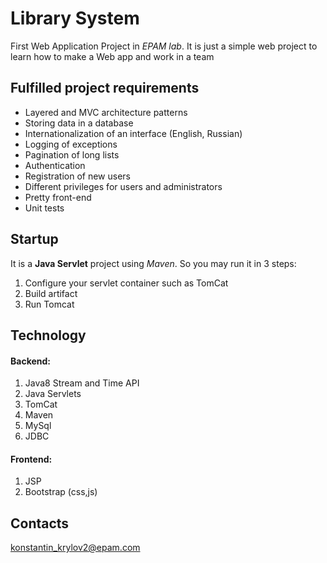 # Library System

First Web Application Project in *EPAM lab*.
It is just a simple web project to learn how to make a Web app and work in a team

## Fulfilled project requirements
- Layered and MVC architecture patterns
- Storing data in a database
- Internationalization of an interface (English, Russian)
- Logging of exceptions
- Pagination of long lists
- Authentication 
- Registration of new users 
- Different privileges for users and administrators 
- Pretty front-end  
- Unit tests

## Startup
It is a **Java Servlet** project using *Maven*. So you may run it in 3 steps:

1. Configure your servlet container such as TomCat
2. Build artifact
3. Run Tomcat

## Technology
#### Backend:
1. Java8 Stream and Time API
2. Java Servlets
3. TomCat
4. Maven
5. MySql
6. JDBC
#### Frontend:
1. JSP
2. Bootstrap (css,js)

## Contacts
konstantin_krylov2@epam.com
